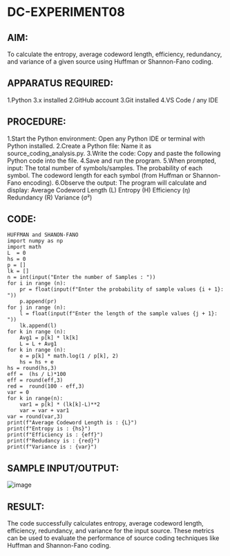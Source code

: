 # DC-EXPERIMENT08
## AIM:
  To calculate the entropy, average codeword length, efficiency, redundancy, and variance of a given source using Huffman or Shannon-Fano coding.
## APPARATUS REQUIRED:
   1.Python 3.x installed
   2.GitHub account
   3.Git installed
   4.VS Code / any IDE
## PROCEDURE:
1.Start the Python environment: Open any Python IDE or terminal with Python installed.
2.Create a Python file: Name it as source_coding_analysis.py.
3.Write the code: Copy and paste the following Python code into the file.
4.Save and run the program.
5.When prompted, input:
  The total number of symbols/samples.
  The probability of each symbol.
  The codeword length for each symbol (from Huffman or Shannon-Fano encoding).
6.Observe the output: The program will calculate and display:
  Average Codeword Length (L)
  Entropy (H)
  Efficiency (η)
  Redundancy (R)
  Variance (σ²)

## CODE:
```
HUFFMAN and SHANON-FANO
import numpy as np
import math 
L  = 0
hs = 0
p = []
lk = []
n = int(input("Enter the number of Samples : "))
for i in range (n): 
    pr = float(input(f"Enter the probability of sample values {i + 1}: "))  
    p.append(pr)
for j in range (n): 
    l = float(input(f"Enter the length of the sample values {j + 1}: "))  
    lk.append(l)
for k in range (n):
    Avg1 = p[k] * lk[k]
    L = L + Avg1
for k in range (n):
    e = p[k] * math.log(1 / p[k], 2)
    hs = hs + e
hs = round(hs,3)
eff =  (hs / L)*100
eff = round(eff,3)
red =  round(100 - eff,3) 
var = 0
for k in range(n):
    var1 = p[k] * (lk[k]-L)**2
    var = var + var1
var = round(var,3)
print(f"Average Codeword Length is : {L}")
print(f"Entropy is : {hs}")
print(f"Efficiency is : {eff}")
print(f"Redudancy is : {red}")
print(f"Variance is : {var}")
```

## SAMPLE INPUT/OUTPUT:
![image](https://github.com/user-attachments/assets/d0dc5062-6e3c-425a-9c3f-c2f90131f691)

## RESULT:
The code successfully calculates entropy, average codeword length, efficiency, redundancy, and variance for the input source. These metrics can be used to evaluate the performance of source coding techniques like Huffman and Shannon-Fano coding.



